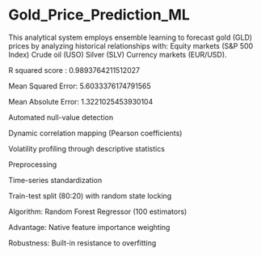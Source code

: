 # Gold_Price_Prediction_ML
This analytical system employs ensemble learning to forecast gold (GLD) prices by analyzing historical relationships with:  Equity markets (S&amp;P 500 Index)  Crude oil (USO)  Silver (SLV)  Currency markets (EUR/USD).

R squared score :  0.9893764211512027

Mean Squared Error: 5.6033376174791565

Mean Absolute Error: 1.3221025453930104

Automated null-value detection

Dynamic correlation mapping (Pearson coefficients)

Volatility profiling through descriptive statistics

Preprocessing

Time-series standardization

Train-test split (80:20) with random state locking

Algorithm: Random Forest Regressor (100 estimators)

Advantage: Native feature importance weighting

Robustness: Built-in resistance to overfitting
